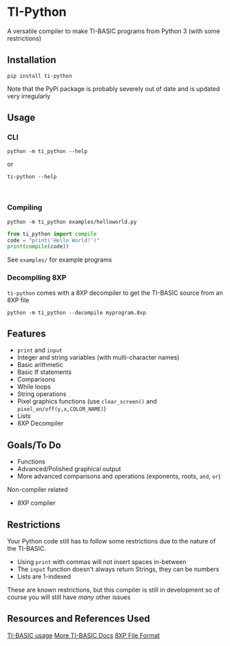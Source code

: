 # TI-Python
A versatile compiler to make TI-BASIC programs from Python 3 (with some restrictions)

## Installation
```
pip install ti-python
```
Note that the PyPi package is probably severely out of date and is updated very irregularly

## Usage
### CLI
```
python -m ti_python --help
```
or
```
ti-python --help
```

<br>

### Compiling
```
python -m ti_python examples/helloworld.py
```
```py
from ti_python import compile
code = "print('Hello World!')"
print(compile(code))
```

See `examples/` for example programs

### Decompiling 8XP
`ti-python` comes with a 8XP decompiler to get the TI-BASIC source from an 8XP file

```
python -m ti_python --decompile myprogram.8xp
```

## Features
 - `print` and `input`
 - Integer and string variables (with multi-character names)
 - Basic arithmetic
 - Basic If statements
 - Comparisons
 - While loops
 - String operations
 - Pixel graphics functions (use `clear_screen()` and `pixel_on/off(y,x,COLOR_NAME)`)
 - Lists
 - 8XP Decompiler

## Goals/To Do
 - Functions
 - Advanced/Polished graphical output
 - More advanced comparisons and operations (exponents, roots, `and`, `or`)

Non-compiler related
 - 8XP compiler

## Restrictions
Your Python code still has to follow some restrictions due to the nature of the TI-BASIC.
 - Using `print` with commas will not insert spaces in-between 
 - The `input` function doesn't always return Strings, they can be numbers
 - Lists are 1-indexed

These are known restrictions, but this compiler is still in development so of course you will still have *many* other issues

## Resources and References Used
[TI-BASIC usage](http://tibasicdev.wikidot.com/starter-kit)
[More TI-BASIC Docs](https://learn.cemetech.net/)
[8XP File Format](https://gist.github.com/SimonEast/244a0fd04526ea1acbec2e2ceb2e7924)